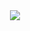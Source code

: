 <center><img src="https://github.githubassets.com/assets/profile-joined-github-dark-6369d0efb8b9.svg"></center>
<!---
Minercrafter250/Minercrafter250 is a ✨ special ✨ repository because its `README.md` (this file) appears on your GitHub profile.
You can click the Preview link to take a look at your changes.
--->
